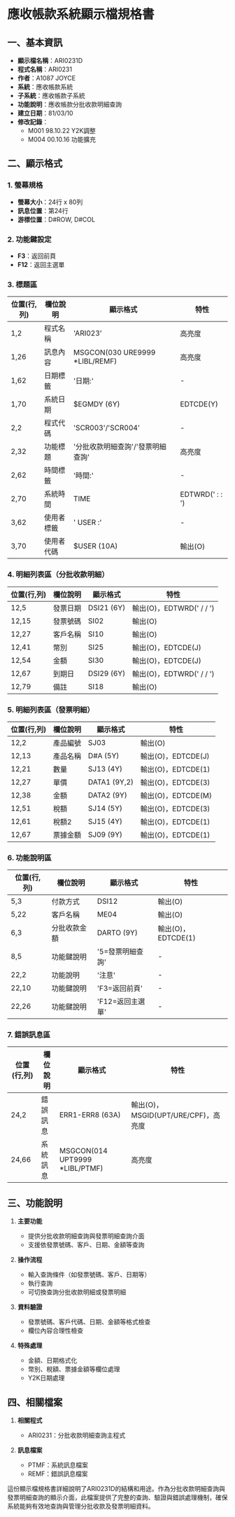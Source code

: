 # 應收帳款系統顯示檔規格書

## 一、基本資訊
- **顯示檔名稱**：ARI0231D
- **程式名稱**：ARI0231
- **作者**：A1087 JOYCE
- **系統**：應收帳款系統
- **子系統**：應收帳款子系統
- **功能說明**：應收帳款分批收款明細查詢
- **建立日期**：81/03/10
- **修改記錄**：
  - M001 98.10.22 Y2K調整
  - M004 00.10.16 功能擴充

## 二、顯示格式

### 1. 螢幕規格
- **螢幕大小**：24行 x 80列
- **訊息位置**：第24行
- **游標位置**：D#ROW, D#COL

### 2. 功能鍵設定
- **F3**：返回前頁
- **F12**：返回主選單

### 3. 標題區
| 位置(行,列) | 欄位說明 | 顯示格式 | 特性 |
|------------|---------|---------|------|
| 1,2 | 程式名稱 | 'ARI023' | 高亮度 |
| 1,26 | 訊息內容 | MSGCON(030 URE9999 *LIBL/REMF) | 高亮度 |
| 1,62 | 日期標籤 | '日期:' | - |
| 1,70 | 系統日期 | $EGMDY (6Y) | EDTCDE(Y) |
| 2,2 | 程式代碼 | 'SCR003'/'SCR004' | - |
| 2,32 | 功能標題 | '分批收款明細查詢'/'發票明細查詢' | 高亮度 |
| 2,62 | 時間標籤 | '時間:' | - |
| 2,70 | 系統時間 | TIME | EDTWRD('  :  :  ') |
| 3,62 | 使用者標籤 | ' USER :' | - |
| 3,70 | 使用者代碼 | $USER (10A) | 輸出(O) |

### 4. 明細列表區（分批收款明細）
| 位置(行,列) | 欄位說明 | 顯示格式 | 特性 |
|------------|---------|---------|------|
| 12,5 | 發票日期 | DSI21 (6Y) | 輸出(O)，EDTWRD('  /  /  ') |
| 12,15 | 發票號碼 | SI02 | 輸出(O) |
| 12,27 | 客戶名稱 | SI10 | 輸出(O) |
| 12,41 | 幣別 | SI25 | 輸出(O)，EDTCDE(J) |
| 12,54 | 金額 | SI30 | 輸出(O)，EDTCDE(J) |
| 12,67 | 到期日 | DSI29 (6Y) | 輸出(O)，EDTWRD('  /  /  ') |
| 12,79 | 備註 | SI18 | 輸出(O) |

### 5. 明細列表區（發票明細）
| 位置(行,列) | 欄位說明 | 顯示格式 | 特性 |
|------------|---------|---------|------|
| 12,2 | 產品編號 | SJ03 | 輸出(O) |
| 12,13 | 產品名稱 | D#A (5Y) | 輸出(O)，EDTCDE(J) |
| 12,21 | 數量 | SJ13 (4Y) | 輸出(O)，EDTCDE(1) |
| 12,27 | 單價 | DATA1 (9Y,2) | 輸出(O)，EDTCDE(3) |
| 12,38 | 金額 | DATA2 (9Y) | 輸出(O)，EDTCDE(M) |
| 12,51 | 稅額 | SJ14 (5Y) | 輸出(O)，EDTCDE(3) |
| 12,61 | 稅額2 | SJ15 (4Y) | 輸出(O)，EDTCDE(1) |
| 12,67 | 票據金額 | SJ09 (9Y) | 輸出(O)，EDTCDE(1) |

### 6. 功能說明區
| 位置(行,列) | 欄位說明 | 顯示格式 | 特性 |
|------------|---------|---------|------|
| 5,3 | 付款方式 | DSI12 | 輸出(O) |
| 5,22 | 客戶名稱 | ME04 | 輸出(O) |
| 6,3 | 分批收款金額 | DARTO (9Y) | 輸出(O)，EDTCDE(1) |
| 8,5 | 功能鍵說明 | '5=發票明細查詢' | - |
| 22,2 | 功能說明 | '注意' | - |
| 22,10 | 功能鍵說明 | 'F3=返回前頁' | - |
| 22,26 | 功能鍵說明 | 'F12=返回主選單' | - |

### 7. 錯誤訊息區
| 位置(行,列) | 欄位說明 | 顯示格式 | 特性 |
|------------|---------|---------|------|
| 24,2 | 錯誤訊息 | ERR1-ERR8 (63A) | 輸出(O)，MSGID(UPT/URE/CPF)，高亮度 |
| 24,66 | 系統訊息 | MSGCON(014 UPT9999 *LIBL/PTMF) | 高亮度 |

## 三、功能說明

1. **主要功能**
   - 提供分批收款明細查詢與發票明細查詢介面
   - 支援依發票號碼、客戶、日期、金額等查詢

2. **操作流程**
   - 輸入查詢條件（如發票號碼、客戶、日期等）
   - 執行查詢
   - 可切換查詢分批收款明細或發票明細

3. **資料驗證**
   - 發票號碼、客戶代碼、日期、金額等格式檢查
   - 欄位內容合理性檢查

4. **特殊處理**
   - 金額、日期格式化
   - 幣別、稅額、票據金額等欄位處理
   - Y2K日期處理

## 四、相關檔案

1. **相關程式**
   - ARI0231：分批收款明細查詢主程式

2. **訊息檔案**
   - PTMF：系統訊息檔案
   - REMF：錯誤訊息檔案

這份顯示檔規格書詳細說明了ARI0231D的結構和用途。作為分批收款明細查詢與發票明細查詢的顯示介面，此檔案提供了完整的查詢、驗證與錯誤處理機制，確保系統能夠有效地查詢與管理分批收款及發票明細資料。 
